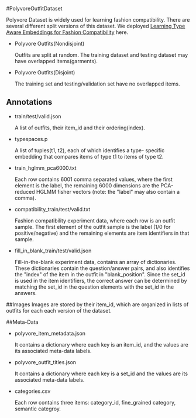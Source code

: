 #PolyvoreOutfitDataset

Polyvore Dataset is widely used for learning fashion compatibility.
There are several different split versions of this dataset. We deployed [Learning Type Aware Embeddings for Fashion Compatibility](https://arxiv.org/pdf/1803.09196.pdf) here.

- Polyvore Outfits(Nondisjoint)

    Outfits are split at random. The training dataset and testing dataset may have overlapped items(garments).

- Polyvore Outfits(Disjoint)
    
    The training set and testing/validation set have no overlapped items.
   
## Annotations

- train/test/valid.json
    
    A list of outfits, their item_id and their ordering(index).

- typespaces.p

    A list of tuples(t1, t2), each of which identifies a type- specific embedding that compares items of type t1 to items of type t2.

- train_hglmm_pca6000.txt
    
    Each row contains 6001 comma separated values, where the first element is the label, the remaining 6000 dimensions are the PCA-reduced HGLMM fisher vectors (note: the "label" may also contain a comma).
    
- compatibility_train/test/valid.txt
    
    Fashion compatibility experiment data, where each row is an outfit sample. The first element of the outfit sample is the label (1/0 for positive/negative) and the remaining elements are item identifiers in that sample.
    
- fill_in_blank_train/test/valid.json
    
    Fill-in-the-blank experiment data, contains an array of dictionaries. These dictionaries contain the question/answer pairs, and also identifies the "index" of the item in the outfit in
"blank_position".  Since the set_id is used in the item identifiers, the correct answer can be determined by matching the set_id in the question
elements with the set_id in the answers.


##Images
Images are stored by their item_id, which are organized in lists of outfits for each each version of the dataset.

##Meta-Data
- polyvore_item_metadata.json
    
    It contains a dictionary where each key is an item_id, and the values are its associated meta-data labels.
    
- polyvore_outfit_titles.json
    
    It contains a dictionary where each key is a set_id and the values are its associated meta-data labels.

- categories.csv

    Each row contains three items: category_id, fine_grained category, semantic categroy.